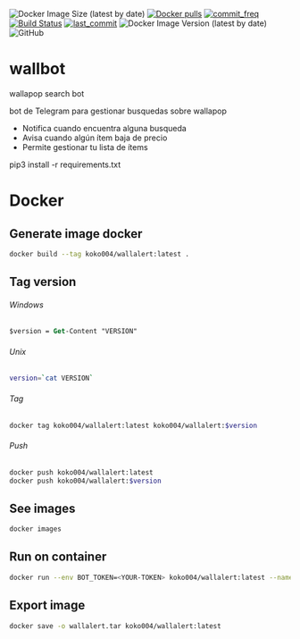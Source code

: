 ![Docker Image Size (latest by date)](https://img.shields.io/docker/image-size/koko004/wallalert) [![Docker pulls](https://img.shields.io/docker/pulls/koko004/wallalert?style=flat-square)](https://hub.docker.com/r/koko004/wallalert)  [![commit_freq](https://img.shields.io/github/commit-activity/m/koko004/wallbot?style=flat-square)](https://github.com/koko004/wallbot/commits) [![Build Status](https://travis-ci.com/koko004/wallbot.svg)](https://travis-ci.com/koko004/wallbot)  [![last_commit](https://img.shields.io/github/last-commit/koko004/wallbot?style=flat-square)](https://github.com/koko004/wallbot/commits) ![Docker Image Version (latest by date)](https://img.shields.io/docker/v/koko004/wallalert) ![GitHub](https://img.shields.io/github/license/koko004/wallbot)


# wallbot
wallapop search bot

bot de Telegram para gestionar busquedas sobre wallapop

- Notifica cuando encuentra alguna busqueda
- Avisa cuando algún ítem baja de precio
- Permite gestionar tu lista de ítems

pip3 install -r requirements.txt

# Docker

## Generate image docker

```bash
docker build --tag koko004/wallalert:latest .
```

## Tag version

###### Windows
```ps
$version = Get-Content "VERSION"
```
###### Unix
```bash
version=`cat VERSION`
```

###### Tag
```bash
docker tag koko004/wallalert:latest koko004/wallalert:$version
```
###### Push
```bash
docker push koko004/wallalert:latest 
docker push koko004/wallalert:$version
```
## See images

```bash
docker images
```

## Run on container

```bash
docker run --env BOT_TOKEN=<YOUR-TOKEN> koko004/wallalert:latest --name wallalert-bot
```

## Export image
```bash
docker save -o wallalert.tar koko004/wallalert:latest
```
